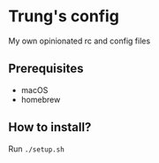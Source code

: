 # Trung's config
My own opinionated rc and config files

## Prerequisites

* macOS
* homebrew

## How to install?

Run `./setup.sh`

